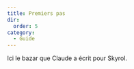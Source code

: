 ```yaml
---
title: Premiers pas
dir:
  order: 5
category:
  - Guide
---
```


Ici le bazar que Claude a écrit pour Skyrol.

<Catalog />
